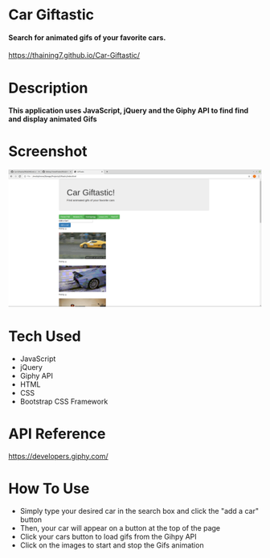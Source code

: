 # Car Giftastic

#### Search for animated gifs of your favorite cars.
https://thaining7.github.io/Car-Giftastic/

# Description

#### This application uses JavaScript, jQuery and the Giphy API to find find and display animated Gifs

# Screenshot

![App Screenshot](/assets/images/Giftastic.png)

# Tech Used

* JavaScript
* jQuery
* Giphy API
* HTML
* CSS
* Bootstrap CSS Framework

# API Reference

https://developers.giphy.com/

# How To Use

* Simply type your desired car in the search box and click the "add a car" button
* Then, your car will appear on a button at the top of the page
* Click your cars button to load gifs from the Gihpy API
* Click on the images to start and stop the Gifs animation
